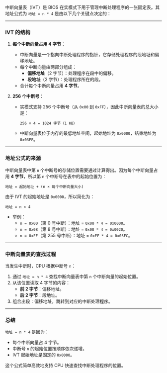 中断向量表（IVT）是 BIOS 在实模式下用于管理中断处理程序的一张固定表。其地址公式为 `地址 = n * 4` 是由以下几个关键点决定的：

---

### **IVT 的结构**
1. **每个中断向量占用 4 字节**：
   - 中断向量是一个指向中断处理程序的指针，它存储处理程序的段地址和偏移地址。
   - 每个中断向量由两部分组成：
     - **偏移地址**（2 字节）：处理程序在段中的偏移。
     - **段地址**（2 字节）：处理程序所在的段。
   - 合计每个中断向量占用 **4 字节**。

2. **256 个中断号**：
   - 实模式支持 256 个中断号（从 `0x00` 到 `0xFF`），因此中断向量表的总大小是：
     ```text
     256 × 4 = 1024 字节（1 KB）
     ```
   - 中断向量表位于内存的最低地址空间，起始地址为 `0x0000`，结束地址为 `0x03FF`。

---

### **地址公式的来源**
中断向量表中第 `n` 个中断号的存储位置需要通过计算得出。因为每个中断向量占用 **4 字节**，所以第 `n` 个中断号在表中的起始位置为：
```text
地址 = 起始地址 + (n × 每个中断向量大小)
```
由于 IVT 的起始地址是 `0x0000`，所以简化为：
```text
地址 = n × 4
```

- 举例：
  - `n = 0x00`（第 0 号中断）：地址 = `0x00 * 4 = 0x0000`。
  - `n = 0x08`（第 8 号中断）：地址 = `0x08 * 4 = 0x0020`。
  - `n = 0xFF`（第 255 号中断）：地址 = `0xFF * 4 = 0x03FC`。

---

### **中断向量表的查找过程**
当发生中断时，CPU 根据中断号 `n`：
1. 通过 `地址 = n * 4` 查找中断向量表中第 `n` 个中断向量的起始位置。
2. 从该位置读取 4 字节的内容：
   - **前 2 字节**：偏移地址。
   - **后 2 字节**：段地址。
3. 组合出段：偏移地址，跳转到对应的中断处理程序。

---

### **总结**
`地址 = n * 4` 是因为：
- 每个中断向量占 4 字节。
- 中断号 `n` 的起始位置按顺序依次递增。
- IVT 起始地址是固定的 `0x0000`。

这个公式简单高效地支持 CPU 快速查找中断处理程序的位置。
